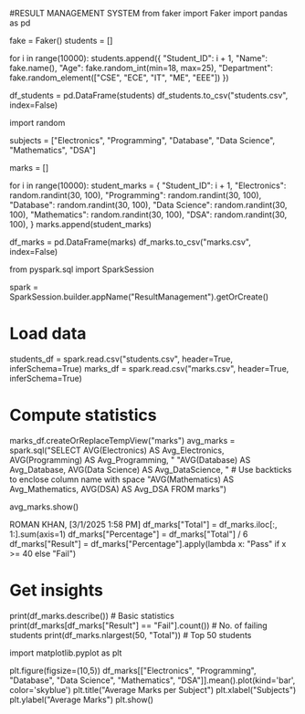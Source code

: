 #RESULT MANAGEMENT SYSTEM
from faker import Faker
import pandas as pd

fake = Faker()
students = []

for i in range(10000):
    students.append({
        "Student_ID": i + 1,
        "Name": fake.name(),
        "Age": fake.random_int(min=18, max=25),
        "Department": fake.random_element(["CSE", "ECE", "IT", "ME", "EEE"])
    })

df_students = pd.DataFrame(students)
df_students.to_csv("students.csv", index=False)

import random

subjects = ["Electronics", "Programming", "Database", "Data Science", "Mathematics", "DSA"]

marks = []

for i in range(10000):
    student_marks = {
        "Student_ID": i + 1,
        "Electronics": random.randint(30, 100),
        "Programming": random.randint(30, 100),
        "Database": random.randint(30, 100),
        "Data Science": random.randint(30, 100),
        "Mathematics": random.randint(30, 100),
        "DSA": random.randint(30, 100),
    }
    marks.append(student_marks)

df_marks = pd.DataFrame(marks)
df_marks.to_csv("marks.csv", index=False)

from pyspark.sql import SparkSession

spark = SparkSession.builder.appName("ResultManagement").getOrCreate()

# Load data
students_df = spark.read.csv("students.csv", header=True, inferSchema=True)
marks_df = spark.read.csv("marks.csv", header=True, inferSchema=True)

# Compute statistics
marks_df.createOrReplaceTempView("marks")
avg_marks = spark.sql("SELECT AVG(Electronics) AS Avg_Electronics, AVG(Programming) AS Avg_Programming, "
                      "AVG(Database) AS Avg_Database, AVG(Data Science) AS Avg_DataScience, " # Use backticks to enclose column name with space
                      "AVG(Mathematics) AS Avg_Mathematics, AVG(DSA) AS Avg_DSA FROM marks")

avg_marks.show()

ROMAN KHAN, [3/1/2025 1:58 PM]
df_marks["Total"] = df_marks.iloc[:, 1:].sum(axis=1)
df_marks["Percentage"] = df_marks["Total"] / 6
df_marks["Result"] = df_marks["Percentage"].apply(lambda x: "Pass" if x >= 40 else "Fail")

# Get insights
print(df_marks.describe())  # Basic statistics
print(df_marks[df_marks["Result"] == "Fail"].count())  # No. of failing students
print(df_marks.nlargest(50, "Total"))  # Top 50 students

import matplotlib.pyplot as plt

plt.figure(figsize=(10,5))
df_marks[["Electronics", "Programming", "Database", "Data Science", "Mathematics", "DSA"]].mean().plot(kind='bar', color='skyblue')
plt.title("Average Marks per Subject")
plt.xlabel("Subjects")
plt.ylabel("Average Marks")
plt.show()

